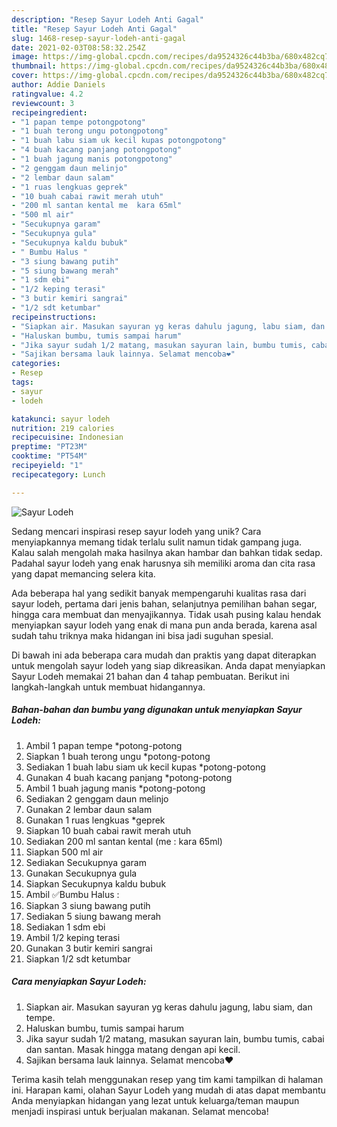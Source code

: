 ```yaml
---
description: "Resep Sayur Lodeh Anti Gagal"
title: "Resep Sayur Lodeh Anti Gagal"
slug: 1468-resep-sayur-lodeh-anti-gagal
date: 2021-02-03T08:58:32.254Z
image: https://img-global.cpcdn.com/recipes/da9524326c44b3ba/680x482cq70/sayur-lodeh-foto-resep-utama.jpg
thumbnail: https://img-global.cpcdn.com/recipes/da9524326c44b3ba/680x482cq70/sayur-lodeh-foto-resep-utama.jpg
cover: https://img-global.cpcdn.com/recipes/da9524326c44b3ba/680x482cq70/sayur-lodeh-foto-resep-utama.jpg
author: Addie Daniels
ratingvalue: 4.2
reviewcount: 3
recipeingredient:
- "1 papan tempe potongpotong"
- "1 buah terong ungu potongpotong"
- "1 buah labu siam uk kecil kupas potongpotong"
- "4 buah kacang panjang potongpotong"
- "1 buah jagung manis potongpotong"
- "2 genggam daun melinjo"
- "2 lembar daun salam"
- "1 ruas lengkuas geprek"
- "10 buah cabai rawit merah utuh"
- "200 ml santan kental me  kara 65ml"
- "500 ml air"
- "Secukupnya garam"
- "Secukupnya gula"
- "Secukupnya kaldu bubuk"
- " Bumbu Halus "
- "3 siung bawang putih"
- "5 siung bawang merah"
- "1 sdm ebi"
- "1/2 keping terasi"
- "3 butir kemiri sangrai"
- "1/2 sdt ketumbar"
recipeinstructions:
- "Siapkan air. Masukan sayuran yg keras dahulu jagung, labu siam, dan tempe."
- "Haluskan bumbu, tumis sampai harum"
- "Jika sayur sudah 1/2 matang, masukan sayuran lain, bumbu tumis, cabai dan santan. Masak hingga matang dengan api kecil."
- "Sajikan bersama lauk lainnya. Selamat mencoba❤"
categories:
- Resep
tags:
- sayur
- lodeh

katakunci: sayur lodeh 
nutrition: 219 calories
recipecuisine: Indonesian
preptime: "PT23M"
cooktime: "PT54M"
recipeyield: "1"
recipecategory: Lunch

---
```



![Sayur Lodeh](https://img-global.cpcdn.com/recipes/da9524326c44b3ba/680x482cq70/sayur-lodeh-foto-resep-utama.jpg)

Sedang mencari inspirasi resep sayur lodeh yang unik? Cara menyiapkannya memang tidak terlalu sulit namun tidak gampang juga. Kalau salah mengolah maka hasilnya akan hambar dan bahkan tidak sedap. Padahal sayur lodeh yang enak harusnya sih memiliki aroma dan cita rasa yang dapat memancing selera kita.

Ada beberapa hal yang sedikit banyak mempengaruhi kualitas rasa dari sayur lodeh, pertama dari jenis bahan, selanjutnya pemilihan bahan segar, hingga cara membuat dan menyajikannya. Tidak usah pusing kalau hendak menyiapkan sayur lodeh yang enak di mana pun anda berada, karena asal sudah tahu triknya maka hidangan ini bisa jadi suguhan spesial.




Di bawah ini ada beberapa cara mudah dan praktis yang dapat diterapkan untuk mengolah sayur lodeh yang siap dikreasikan. Anda dapat menyiapkan Sayur Lodeh memakai 21 bahan dan 4 tahap pembuatan. Berikut ini langkah-langkah untuk membuat hidangannya.

<!--inarticleads1-->

##### Bahan-bahan dan bumbu yang digunakan untuk menyiapkan Sayur Lodeh:

1. Ambil 1 papan tempe *potong-potong
1. Siapkan 1 buah terong ungu *potong-potong
1. Sediakan 1 buah labu siam uk kecil kupas *potong-potong
1. Gunakan 4 buah kacang panjang *potong-potong
1. Ambil 1 buah jagung manis *potong-potong
1. Sediakan 2 genggam daun melinjo
1. Gunakan 2 lembar daun salam
1. Gunakan 1 ruas lengkuas *geprek
1. Siapkan 10 buah cabai rawit merah utuh
1. Sediakan 200 ml santan kental (me : kara 65ml)
1. Siapkan 500 ml air
1. Sediakan Secukupnya garam
1. Gunakan Secukupnya gula
1. Siapkan Secukupnya kaldu bubuk
1. Ambil  ✅Bumbu Halus :
1. Siapkan 3 siung bawang putih
1. Sediakan 5 siung bawang merah
1. Sediakan 1 sdm ebi
1. Ambil 1/2 keping terasi
1. Gunakan 3 butir kemiri sangrai
1. Siapkan 1/2 sdt ketumbar




<!--inarticleads2-->

##### Cara menyiapkan Sayur Lodeh:

1. Siapkan air. Masukan sayuran yg keras dahulu jagung, labu siam, dan tempe.
1. Haluskan bumbu, tumis sampai harum
1. Jika sayur sudah 1/2 matang, masukan sayuran lain, bumbu tumis, cabai dan santan. Masak hingga matang dengan api kecil.
1. Sajikan bersama lauk lainnya. Selamat mencoba❤




Terima kasih telah menggunakan resep yang tim kami tampilkan di halaman ini. Harapan kami, olahan Sayur Lodeh yang mudah di atas dapat membantu Anda menyiapkan hidangan yang lezat untuk keluarga/teman maupun menjadi inspirasi untuk berjualan makanan. Selamat mencoba!
